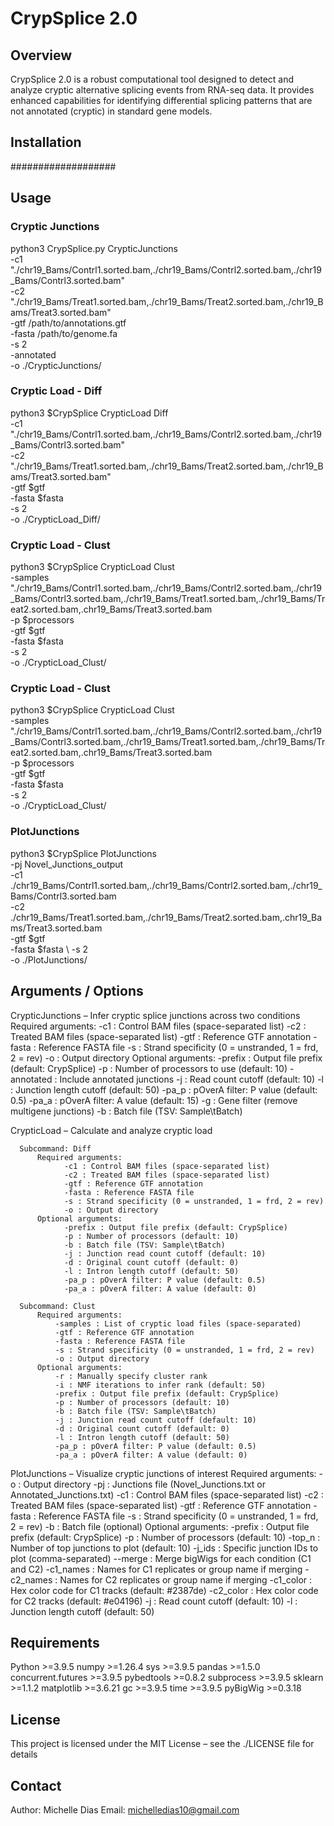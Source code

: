 # CrypSplice 2.0

## Overview
CrypSplice 2.0 is a robust computational tool designed to detect and analyze cryptic alternative splicing events from RNA-seq data. It provides enhanced capabilities for identifying differential splicing patterns that are not annotated (cryptic) in standard gene models.

## Installation
###################

## Usage
### Cryptic Junctions 
python3 CrypSplice.py CrypticJunctions \
  -c1 "./chr19_Bams/Contrl1.sorted.bam,./chr19_Bams/Contrl2.sorted.bam,./chr19_Bams/Contrl3.sorted.bam" \
  -c2 "./chr19_Bams/Treat1.sorted.bam,./chr19_Bams/Treat2.sorted.bam,./chr19_Bams/Treat3.sorted.bam" \
  -gtf /path/to/annotations.gtf \
  -fasta /path/to/genome.fa \
  -s 2 \
  -annotated \
  -o ./CrypticJunctions/

### Cryptic Load - Diff
python3 $CrypSplice CrypticLoad Diff \
  -c1 "./chr19_Bams/Contrl1.sorted.bam,./chr19_Bams/Contrl2.sorted.bam,./chr19_Bams/Contrl3.sorted.bam" \
  -c2 "./chr19_Bams/Treat1.sorted.bam,./chr19_Bams/Treat2.sorted.bam,./chr19_Bams/Treat3.sorted.bam" \
  -gtf $gtf \
  -fasta $fasta \
  -s 2 \
  -o ./CrypticLoad_Diff/


### Cryptic Load - Clust
python3 $CrypSplice CrypticLoad Clust \
  -samples "./chr19_Bams/Contrl1.sorted.bam,./chr19_Bams/Contrl2.sorted.bam,./chr19_Bams/Contrl3.sorted.bam,./chr19_Bams/Treat1.sorted.bam,./chr19_Bams/Treat2.sorted.bam,.chr19_Bams/Treat3.sorted.bam \
  -p $processors \
  -gtf $gtf \
  -fasta $fasta \
  -s 2 \
  -o ./CrypticLoad_Clust/ 


### Cryptic Load - Clust
python3 $CrypSplice CrypticLoad Clust \
  -samples "./chr19_Bams/Contrl1.sorted.bam,./chr19_Bams/Contrl2.sorted.bam,./chr19_Bams/Contrl3.sorted.bam,./chr19_Bams/Treat1.sorted.bam,./chr19_Bams/Treat2.sorted.bam,.chr19_Bams/Treat3.sorted.bam \
  -p $processors \
  -gtf $gtf \
  -fasta $fasta \
  -s 2 \
  -o ./CrypticLoad_Clust/ 


### PlotJunctions
python3 $CrypSplice PlotJunctions \
    -pj Novel_Junctions_output \
    -c1 ./chr19_Bams/Contrl1.sorted.bam,./chr19_Bams/Contrl2.sorted.bam,./chr19_Bams/Contrl3.sorted.bam \
    -c2 ./chr19_Bams/Treat1.sorted.bam,./chr19_Bams/Treat2.sorted.bam,.chr19_Bams/Treat3.sorted.bam \
    -gtf $gtf \
    -fasta $fasta \ 
    -s 2 \
    -o ./PlotJunctions/


## Arguments / Options
CrypticJunctions – Infer cryptic splice junctions across two conditions
    Required arguments:
          -c1 : Control BAM files (space-separated list)
          -c2 : Treated BAM files (space-separated list)
          -gtf : Reference GTF annotation
          -fasta : Reference FASTA file
          -s : Strand specificity (0 = unstranded, 1 = frd, 2 = rev)
          -o : Output directory
    Optional arguments:
          -prefix : Output file prefix (default: CrypSplice)
          -p : Number of processors to use (default: 10)
          -annotated : Include annotated junctions
          -j : Read count cutoff (default: 10)
          -l : Junction length cutoff (default: 50)
          -pa_p : pOverA filter: P value (default: 0.5)
          -pa_a : pOverA filter: A value (default: 15)
          -g : Gene filter (remove multigene junctions)
          -b : Batch file (TSV: Sample\tBatch)

CrypticLoad – Calculate and analyze cryptic load

      Subcommand: Diff
          Required arguments:
                -c1 : Control BAM files (space-separated list)
                -c2 : Treated BAM files (space-separated list)
                -gtf : Reference GTF annotation
                -fasta : Reference FASTA file
                -s : Strand specificity (0 = unstranded, 1 = frd, 2 = rev)
                -o : Output directory
          Optional arguments:
                -prefix : Output file prefix (default: CrypSplice)
                -p : Number of processors (default: 10)
                -b : Batch file (TSV: Sample\tBatch)
                -j : Junction read count cutoff (default: 10)
                -d : Original count cutoff (default: 0)
                -l : Intron length cutoff (default: 50)
                -pa_p : pOverA filter: P value (default: 0.5)
                -pa_a : pOverA filter: A value (default: 0)

      Subcommand: Clust
          Required arguments:
              -samples : List of cryptic load files (space-separated)
              -gtf : Reference GTF annotation
              -fasta : Reference FASTA file
              -s : Strand specificity (0 = unstranded, 1 = frd, 2 = rev)
              -o : Output directory
          Optional arguments:
              -r : Manually specify cluster rank
              -i : NMF iterations to infer rank (default: 50)
              -prefix : Output file prefix (default: CrypSplice)
              -p : Number of processors (default: 10)
              -b : Batch file (TSV: Sample\tBatch)
              -j : Junction read count cutoff (default: 10)
              -d : Original count cutoff (default: 0)
              -l : Intron length cutoff (default: 50)
              -pa_p : pOverA filter: P value (default: 0.5)
              -pa_a : pOverA filter: A value (default: 0)


PlotJunctions – Visualize cryptic junctions of interest 
      Required arguments:
          -o : Output directory
          -pj : Junctions file (Novel_Junctions.txt or Annotated_Junctions.txt)
          -c1 : Control BAM files (space-separated list)
          -c2 : Treated BAM files (space-separated list)
          -gtf : Reference GTF annotation
          -fasta : Reference FASTA file
          -s : Strand specificity (0 = unstranded, 1 = frd, 2 = rev)
          -b : Batch file (optional)
      Optional arguments:
          -prefix : Output file prefix (default: CrypSplice)
          -p : Number of processors (default: 10)
          -top_n : Number of top junctions to plot (default: 10)
          -j_ids : Specific junction IDs to plot (comma-separated)
          --merge : Merge bigWigs for each condition (C1 and C2)
          -c1_names : Names for C1 replicates or group name if merging
          -c2_names : Names for C2 replicates or group name if merging
          -c1_color : Hex color code for C1 tracks (default: #2387de)
          -c2_color : Hex color code for C2 tracks (default: #e04196)
          -j : Read count cutoff (default: 10)
          -l : Junction length cutoff (default: 50)


## Requirements
Python >=3.9.5
numpy >=1.26.4
sys >=3.9.5
pandas >=1.5.0
concurrent.futures >=3.9.5
pybedtools >=0.8.2
subprocess >=3.9.5
sklearn >=1.1.2
matplotlib >=3.6.21
gc >=3.9.5
time >=3.9.5
pyBigWig >=0.3.18




## License
This project is licensed under the MIT License – see the ./LICENSE file for details 


## Contact
Author: Michelle Dias
Email: michelledias10@gmail.com